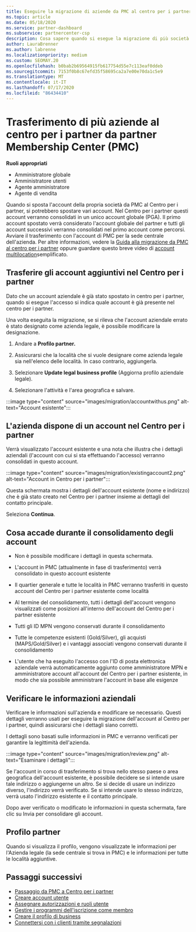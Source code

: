 ```yaml
---
title: Eseguire la migrazione di aziende da PMC al centro per i partner
ms.topic: article
ms.date: 05/18/2020
ms.service: partner-dashboard
ms.subservice: partnercenter-csp
description: Cosa sapere quando si esegue la migrazione di più società dal centro di appartenenza ai partner (PMC) al centro per i partner e consolidarle in un account globale partner.
author: LauraBrenner
ms.author: labrenne
ms.localizationpriority: medium
ms.custom: SEOMAY.20
ms.openlocfilehash: b0bab2b69564915fb617754d55e7c113eaf0ddeb
ms.sourcegitcommit: 7153f0b8c67efd35f58695ca2a7e00e70da1c5e9
ms.translationtype: MT
ms.contentlocale: it-IT
ms.lasthandoff: 07/17/2020
ms.locfileid: "86434410"
---
```

# <a name="moving-multiple-companies-to-partner-center-from-partner-membership-center-pmc"></a>Trasferimento di più aziende al centro per i partner da partner Membership Center (PMC)

**Ruoli appropriati**

- Amministratore globale
- Amministratore utenti
- Agente amministratore
- Agente di vendita

Quando si sposta l'account della propria società da PMC al Centro per i partner, si potrebbero spostare vari account. Nel Centro per i partner questi account verranno consolidati in un unico account globale (PGA). Il primo account spostato verrà considerato l'account globale del partner e tutti gli account successivi verranno consolidati nel primo account come percorsi. Avviare il trasferimento con l'account di PMC per la sede centrale dell'azienda. Per altre informazioni, vedere la [Guida alla migrazione da PMC al centro per i partner](guide-to-migration.md) oppure guardare questo breve video di [account multilocation](https://vimeo.com/290335248)semplificato.

## <a name="move-your-additional-accounts-into-partner-center"></a>Trasferire gli account aggiuntivi nel Centro per i partner

Dato che un account aziendale è già stato spostato in centro per i partner, quando si esegue l'accesso si indica quale account è già presente nel centro per i partner.

Una volta eseguita la migrazione, se si rileva che l'account aziendale errato è stato designato come azienda legale, è possibile modificare la designazione.

1. Andare a **Profilo partner.**

2. Assicurarsi che la località che si vuole designare come azienda legale sia nell'elenco delle località. In caso contrario, aggiungerla.

3. Selezionare **Update legal business profile** (Aggiorna profilo aziendale legale).

4. Selezionare l'attività e l'area geografica e salvare.

:::image type="content" source="images/migration/accountwithus.png" alt-text="Account esistente":::

## <a name="your-company-has-an-account-in-partner-center"></a>L'azienda dispone di un account nel Centro per i partner

Verrà visualizzato l'account esistente e una nota che illustra che i dettagli aziendali (l'account con cui si sta effettuando l'accesso) verranno consolidati in questo account.

:::image type="content" source="images/migration/existingaccount2.png" alt-text="Account in Centro per i partner":::

Questa schermata mostra i dettagli dell'account esistente (nome e indirizzo) che è già stato creato nel Centro per i partner insieme ai dettagli del contatto principale.

Seleziona **Continua**.

## <a name="what-happens-during-consolidation-of-accounts"></a>Cosa accade durante il consolidamento degli account

- Non è possibile modificare i dettagli in questa schermata.

- L'account in PMC (attualmente in fase di trasferimento) verrà consolidato in questo account esistente

- Il quartier generale e tutte le località in PMC verranno trasferiti in questo account del Centro per i partner esistente come località

- Al termine del consolidamento, tutti i dettagli dell'account vengono visualizzati come posizioni all'interno dell'account del Centro per i partner esistente

- Tutti gli ID MPN vengono conservati durante il consolidamento

- Tutte le competenze esistenti (Gold/Silver), gli acquisti (MAPS/Gold/Silver) e i vantaggi associati vengono conservati durante il consolidamento

- L'utente che ha eseguito l'accesso con l'ID di posta elettronica aziendale verrà automaticamente aggiunto come amministratore MPN e amministratore account all'account del Centro per i partner esistente, in modo che sia possibile amministrare l'account in base alle esigenze

## <a name="review-your-company-information"></a>Verificare le informazioni aziendali

Verificare le informazioni sull'azienda e modificare se necessario.  Questi dettagli verranno usati per eseguire la migrazione dell'account al Centro per i partner, quindi assicurarsi che i dettagli siano corretti.

I dettagli sono basati sulle informazioni in PMC e verranno verificati per garantire la legittimità dell'azienda.


:::image type="content" source="images/migration/review.png" alt-text="Esaminare i dettagli":::

Se l'account in corso di trasferimento si trova nello stesso paese o area geografica dell'account esistente, è possibile decidere se si intende usare tale indirizzo o aggiungerne un altro. Se si decide di usare un indirizzo diverso, l'indirizzo verrà verificato. Se si intende usare lo stesso indirizzo, verrà usato l'indirizzo esistente e il contatto principale.

Dopo aver verificato o modificato le informazioni in questa schermata, fare clic su Invia per consolidare gli account.

## <a name="partner-profile"></a>Profilo partner

Quando si visualizza il profilo, vengono visualizzate le informazioni per l'Azienda legale (la sede centrale si trova in PMC) e le informazioni per tutte le località aggiuntive.

## <a name="next-steps"></a>Passaggi successivi

- [Passaggio da PMC a Centro per i partner](move-pmc-pc-map.md)
- [Creare account utente](create-user-accounts-and-set-permissions.md)
- [Assegnare autorizzazioni e ruoli utente](permissions-overview.md)
- [Gestire i programmi dell'iscrizione come membro](renew-mpn-offers.md)
- [Creare il profilo di business](create-a-marketing-profile.md)
- [Connettersi con i clienti tramite segnalazioni](responding-to-referrals.md)
